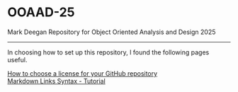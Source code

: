 # OOAAD-25
Mark Deegan Repository for Object Oriented Analysis and Design 2025

---
In choosing how to set up this repository, I found the following pages useful.

[How to choose a license for your GitHub repository](https://dev.to/buildwebcrumbs/explain-like-im-five-licenses-for-open-source-projects-16ob)
<br>
[Markdown Links Syntax - Tutorial](https://htmlmarkdown.com/syntax/markdown-links/)
